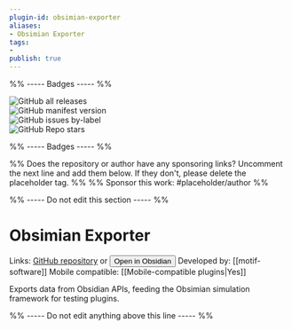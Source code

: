 ```yaml
---
plugin-id: obsimian-exporter
aliases:
- Obsimian Exporter
tags: 
- 
publish: true
---
```


%% ----- Badges ----- %%

![GitHub all releases](https://img.shields.io/github/downloads/motif-software/obsimian/total?color=573E7A&logo=github&style=for-the-badge)   
![GitHub manifest version](https://img.shields.io/github/manifest-json/v/motif-software/obsimian?color=573E7A&logo=github&style=for-the-badge)   
![GitHub issues by-label](https://img.shields.io/github/issues/motif-software/obsimian/help%20wanted?color=573E7A&logo=github&style=for-the-badge)   
![GitHub Repo stars](https://img.shields.io/github/stars/motif-software/obsimian?color=573E7A&logo=github&style=for-the-badge)

%% ----- Badges ----- %%

%% Does the repository or author have any sponsoring links? Uncomment the next line and add them below. If they don't, please delete the placeholder tag. %%
%% Sponsor this work: #placeholder/author %%

%% ----- Do not edit this section ----- %%

# Obsimian Exporter

Links: [GitHub repository](https://github.com/motif-software/obsimian) or [<button id=HH>Open in Obsidian</button>](obsidian://goto-plugin?id=obsimian-exporter)
Developed by: [[motif-software]]
Mobile compatible: [[Mobile-compatible plugins|Yes]]

Exports data from Obsidian APIs, feeding the Obsimian simulation framework for testing plugins.

%% ----- Do not edit anything above this line ----- %% 
